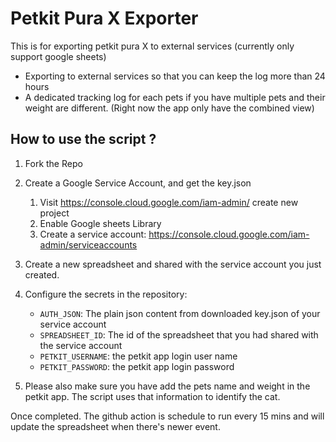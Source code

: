 # Petkit Pura X Exporter

This is for exporting petkit pura X to external services (currently only support google sheets)

- Exporting to external services so that you can keep the log more than 24 hours
- A dedicated tracking log for each pets if you have multiple pets and their weight are different. (Right now the app only have the combined view)

## How to use the script ?

1. Fork the Repo
2. Create a Google Service Account, and get the key.json
    1. Visit https://console.cloud.google.com/iam-admin/ create new project
    2. Enable Google sheets Library
    3. Create a service account: https://console.cloud.google.com/iam-admin/serviceaccounts

3. Create a new spreadsheet and shared with the service account you just created.
4. Configure the secrets in the repository:
    - `AUTH_JSON`:  The plain json content from downloaded key.json of your service account
    - `SPREADSHEET_ID`: The id of the spreadsheet that you had shared with the service account
    - `PETKIT_USERNAME`: the petkit app login user name
    - `PETKIT_PASSWORD`: the petkit app login password
5. Please also make sure you have add the pets name and weight in the petkit app. The script uses that information to identify the cat.

Once completed. The github action is schedule to run every 15 mins and will update the spreadsheet when there's newer event.
